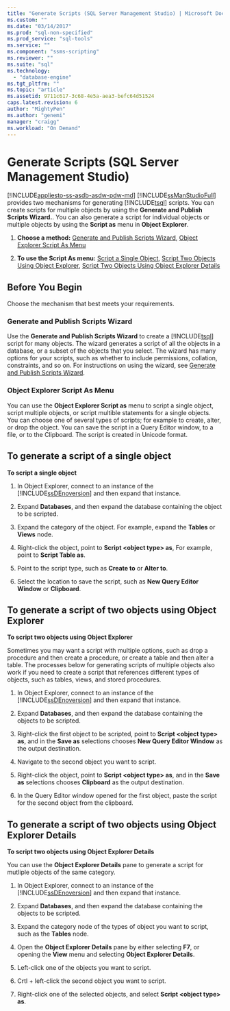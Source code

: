```yaml
---
title: "Generate Scripts (SQL Server Management Studio) | Microsoft Docs"
ms.custom: ""
ms.date: "03/14/2017"
ms.prod: "sql-non-specified"
ms.prod_service: "sql-tools"
ms.service: ""
ms.component: "ssms-scripting"
ms.reviewer: ""
ms.suite: "sql"
ms.technology: 
  - "database-engine"
ms.tgt_pltfrm: ""
ms.topic: "article"
ms.assetid: 9711c617-3c68-4e5a-aea3-befc64d51524
caps.latest.revision: 6
author: "MightyPen"
ms.author: "genemi"
manager: "craigg"
ms.workload: "On Demand"
---
```

# Generate Scripts (SQL Server Management Studio)
[!INCLUDE[appliesto-ss-asdb-asdw-pdw-md](../../includes/appliesto-ss-asdb-asdw-pdw-md.md)]
  [!INCLUDE[ssManStudioFull](../../includes/ssmanstudiofull-md.md)] provides two mechanisms for generating [!INCLUDE[tsql](../../includes/tsql-md.md)] scripts. You can create scripts for multiple objects by using the **Generate and Publish Scripts Wizard.**. You can also generate a script for individual objects or multiple objects by using the **Script as** menu in **Object Explorer**.  
  
1.  **Choose a method:**  [Generate and Publish Scripts Wizard](#GenPubScriptWiz), [Object Explorer Script As Menu](#OEScriptAsMenu)  
  
2.  **To use the Script As menu:**  [Script a Single Object](#ScriptSingleObject), [Script Two Objects Using Object Explorer](#ScriptTwoObjectsOE), [Script Two Objects Using Object Explorer Details](#ScriptTwoObjectsOED)  
  
## Before You Begin  
 Choose the mechanism that best meets your requirements.  
  
###  <a name="GenPubScriptWiz"></a> Generate and Publish Scripts Wizard  
 Use the **Generate and Publish Scripts Wizard** to create a [!INCLUDE[tsql](../../includes/tsql-md.md)] script for many objects. The wizard generates a script of all the objects in a database, or a subset of the objects that you select. The wizard has many options for your scripts, such as whether to include permissions, collation, constraints, and so on. For instructions on using the wizard, see [Generate and Publish Scripts Wizard](../../relational-databases/scripting/generate-and-publish-scripts-wizard.md).  
  
###  <a name="OEScriptAsMenu"></a> Object Explorer Script As Menu  
 You can use the **Object Explorer Script as** menu to script a single object, script multiple objects, or script multible statements for a single objects. You can choose one of several types of scripts; for example to create, alter, or drop the object. You can save the script in a Query Editor window, to a file, or to the Clipboard. The script is created in Unicode format.  
  
##  <a name="ScriptSingleObject"></a> To generate a script of a single object  
 **To script a single object**  
  
1.  In Object Explorer, connect to an instance of the [!INCLUDE[ssDEnoversion](../../includes/ssdenoversion-md.md)] and then expand that instance.  
  
2.  Expand **Databases**, and then expand the database containing the object to be scripted.  
  
3.  Expand the category of the object. For example, expand the **Tables** or **Views** node.  
  
4.  Right-click the object, point to **Script \<object type> as**, For example, point to **Script Table as**.  
  
5.  Point to the script type, such as **Create to** or **Alter to**.  
  
6.  Select the location to save the script, such as **New Query Editor Window** or **Clipboard**.  
  
##  <a name="ScriptTwoObjectsOE"></a> To generate a script of two objects using Object Explorer  
 **To script two objects using Object Explorer**  
  
 Sometimes you may want a script with multiple options, such as drop a procedure and then create a procedure, or create a table and then alter a table. The processes below for generating scripts of multiple objects also work if you need to create a script that references different types of objects, such as tables, views, and stored procedures.  
  
1.  In Object Explorer, connect to an instance of the [!INCLUDE[ssDEnoversion](../../includes/ssdenoversion-md.md)] and then expand that instance.  
  
2.  Expand **Databases**, and then expand the database containing the objects to be scripted.  
  
3.  Right-click the first object to be scripted, point to **Script \<object type> as**, and in the **Save as** selections chooses **New Query Editor Window** as the output destination.  
  
4.  Navigate to the second object you want to script.  
  
5.  Right-click the object, point to **Script \<object type> as**, and in the **Save as** selections chooses **Clipboard** as the output destination.  
  
6.  In the Query Editor window opened for the first object, paste the script for the second object from the clipboard.  
  
##  <a name="ScriptTwoObjectsOED"></a> To generate a script of two objects using Object Explorer Details  
 **To script two objects using Object Explorer Details**  
  
 You can use the **Object Explorer Details** pane to generate a script for mutliple objects of the same category.  
  
1.  In Object Explorer, connect to an instance of the [!INCLUDE[ssDEnoversion](../../includes/ssdenoversion-md.md)] and then expand that instance.  
  
2.  Expand **Databases**, and then expand the database containing the objects to be scripted.  
  
3.  Expand the category node of the types of object you want to script, such as the **Tables** node.  
  
4.  Open the **Object Explorer Details** pane by either selecting **F7**, or opening the **View** menu and selecting **Object Explorer Details**.  
  
5.  Left-click one of the objects you want to script.  
  
6.  Crtl + left-click the second object you want to script.  
  
7.  Right-click one of the selected objects, and select **Script \<object type> as**.  
  
  

